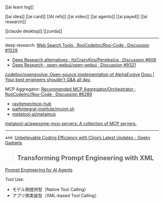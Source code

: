 
[[ai learn log]]

[[ai idea]]
[[ai card]]
[[AI refs]]
[[ai video]]
[[ai agents]]
[[ai payed]]
[[ai research]]


[[claude desktop]]
[[zunda]]


---

deep research:
[Web Search Tools · RooCodeInc/Roo-Code · Discussion #1029](https://github.com/RooCodeInc/Roo-Code/discussions/1029)
- [Deep Research alternatives · ItzCrazyKns/Perplexica · Discussion #608](https://github.com/ItzCrazyKns/Perplexica/discussions/608)
- [Deep Research · open-webui/open-webui · Discussion #9321](https://github.com/open-webui/open-webui/discussions/9321)


[codelion/openevolve: Open-source implementation of AlphaEvolve](https://github.com/codelion/openevolve)
[Dosu | Your best engineers shouldn't Q&A all day.](https://dosu.dev/)


MCP Aggregator:
[Recommended MCP Aggregator/Orchestrator · RooCodeInc/Roo-Code · Discussion #6289](https://github.com/RooCodeInc/Roo-Code/discussions/6289)
- [ravitemer/mcp-hub](https://github.com/ravitemer/mcp-hub)
- [pathintegral-institute/mcpm.sh](https://github.com/pathintegral-institute/mcpm.sh)
- [metatool-ai/metamcp](https://github.com/metatool-ai/metamcp)


[metatool-ai/awesome-mcp-servers: A collection of MCP servers.](https://github.com/metatool-ai/awesome-mcp-servers)


---

xml:
[Unbelievable Coding Efficiency with Cline’s Latest Updates - Geeky Gadgets](https://www.geeky-gadgets.com/cline-ai-coding-assistant/)
> ## Transforming Prompt Engineering with XML

[Prompt Engineering for AI Agents](https://www.prompthub.us/blog/prompt-engineering-for-ai-agents)


Tool Use:
- モデル側提供型（Native Tool Calling）
- アプリ側実装型（XML-based Tool Calling）